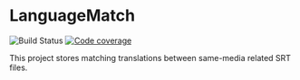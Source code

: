# LanguageMatch

![Build Status](https://api.travis-ci.com/alex-bretet/language-match.svg?token=Jm4zVkxsZ1KbcYfQ1w35&amp;branch=master)
[![Code coverage](https://codecov.io/gh/alex-bretet/language-match/branch/master/graph/badge.svg?token=1bLp6xtVL6)](https://codecov.io/gh/alex-bretet/language-match)

This project stores matching translations between same-media related SRT files.
